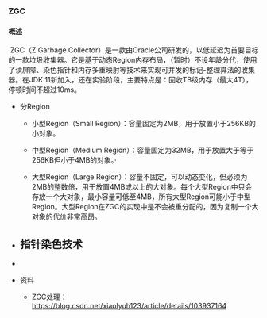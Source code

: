 ### ZGC

#### 概述

​	ZGC（Z Garbage Collector）是一款由Oracle公司研发的，以低延迟为首要目标的一款垃圾收集器。它是基于动态Region内存布局，（暂时）不设年龄分代，使用了读屏障、染色指针和内存多重映射等技术来实现可并发的标记-整理算法的收集器。在JDK 11新加入，还在实验阶段，主要特点是：回收TB级内存（最大4T），停顿时间不超过10ms。

- 分Region

  - 小型Region（Small Region）：容量固定为2MB，用于放置小于256KB的小对象。

  - 中型Region（Medium Region）：容量固定为32MB，用于放置大于等于256KB但小于4MB的对象。·

  - 大型Region（Large Region）：容量不固定，可以动态变化，但必须为2MB的整数倍，用于放置4MB或以上的大对象。每个大型Region中只会存放一个大对象，最小容量可低至4MB，所有大型Region可能小于中型Region。大型Region在ZGC的实现中是不会被重分配的，因为复制一个大对象的代价非常高昂。

    

- 指针染色技术
  - 
- 





- 资料
  - ZGC处理：https://blog.csdn.net/xiaolyuh123/article/details/103937164